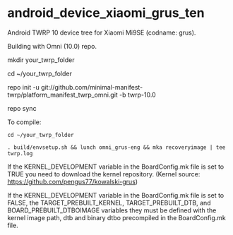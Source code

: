 # android_device_xiaomi_grus_ten

Android TWRP 10 device tree for Xiaomi Mi9SE (codname: grus).

Building with Omni (10.0) repo.

mkdir your_twrp_folder

cd ~/your_twrp_folder

repo init -u git://github.com/minimal-manifest-twrp/platform_manifest_twrp_omni.git -b twrp-10.0

repo sync

To compile:

```
cd ~/your_twrp_folder

. build/envsetup.sh && lunch omni_grus-eng && mka recoveryimage | tee twrp.log

```
If the KERNEL_DEVELOPMENT variable in the BoardConfig.mk file is set to TRUE you need to download the kernel repository.
(Kernel source: https://github.com/pengus77/kowalski-grus)

If the KERNEL_DEVELOPMENT variable in the BoardConfig.mk file is set to FALSE, the TARGET_PREBUILT_KERNEL, TARGET_PREBUILT_DTB, and BOARD_PREBUILT_DTBOIMAGE variables
they must be defined with the kernel image path, dtb and binary dtbo precompiled in the BoardConfig.mk file.
